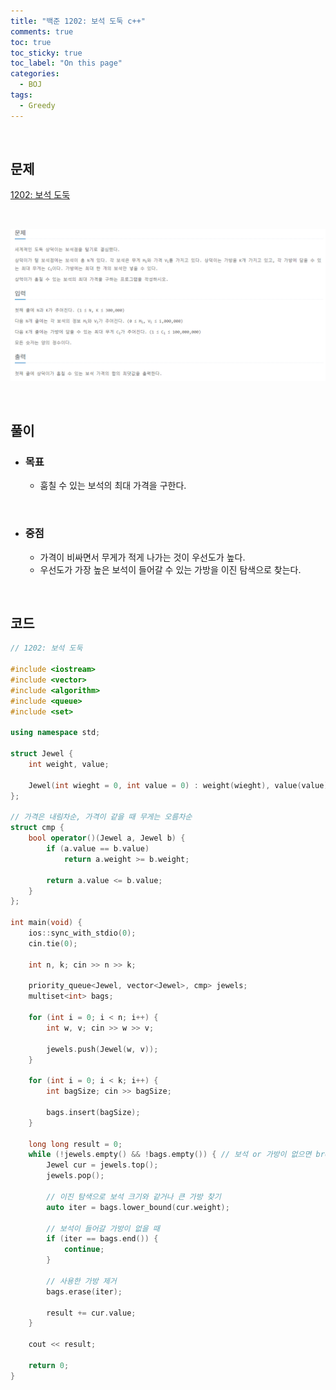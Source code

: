 ```yaml
---
title: "백준 1202: 보석 도둑 c++"
comments: true
toc: true
toc_sticky: true
toc_label: "On this page"
categories:
  - BOJ
tags:
  - Greedy
---
```


<br>

## **문제**

[1202: 보석 도둑](https://www.acmicpc.net/problem/1202)

<br>

![](https://github.com/ljh37694/ljh37694.github.io/blob/main/_captures/Baekjoon1202.PNG?raw=true)

<br>

## **풀이**
* ### **목표**
  * 훔칠 수 있는 보석의 최대 가격을 구한다.

<br>

* ### **중점**
  * 가격이 비싸면서 무게가 적게 나가는 것이 우선도가 높다.
  * 우선도가 가장 높은 보석이 들어갈 수 있는 가방을 이진 탐색으로 찾는다.

<br>

## **코드**
``` c++
// 1202: 보석 도둑

#include <iostream>
#include <vector>
#include <algorithm>
#include <queue>
#include <set>

using namespace std;

struct Jewel {
	int weight, value;

	Jewel(int wieght = 0, int value = 0) : weight(wieght), value(value) {}
};

// 가격은 내림차순, 가격이 같을 때 무게는 오름차순
struct cmp {
	bool operator()(Jewel a, Jewel b) {
		if (a.value == b.value)
			return a.weight >= b.weight;

		return a.value <= b.value;
	}
};

int main(void) {
	ios::sync_with_stdio(0);
	cin.tie(0);

	int n, k; cin >> n >> k;

	priority_queue<Jewel, vector<Jewel>, cmp> jewels;
	multiset<int> bags;

	for (int i = 0; i < n; i++) {
		int w, v; cin >> w >> v;

		jewels.push(Jewel(w, v));
	}

	for (int i = 0; i < k; i++) {
		int bagSize; cin >> bagSize;

		bags.insert(bagSize);
	}

	long long result = 0;
	while (!jewels.empty() && !bags.empty()) { // 보석 or 가방이 없으면 break
		Jewel cur = jewels.top();
		jewels.pop();

		// 이진 탐색으로 보석 크기와 같거나 큰 가방 찾기
		auto iter = bags.lower_bound(cur.weight);

		// 보석이 들어갈 가방이 없을 때
		if (iter == bags.end()) {
			continue;
		}

		// 사용한 가방 제거
		bags.erase(iter);

		result += cur.value;
	}

	cout << result;

	return 0;
}
```